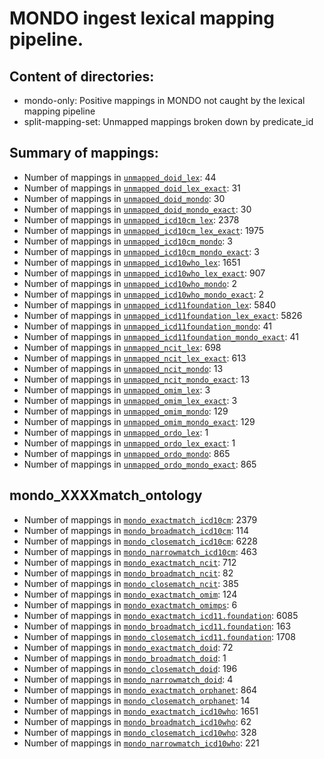 # MONDO ingest lexical mapping pipeline.
## Content of directories:
* mondo-only: Positive mappings in MONDO not caught by the lexical mapping pipeline
* split-mapping-set: Unmapped mappings broken down by predicate_id
## Summary of mappings:
 * Number of mappings in [`unmapped_doid_lex`](unmapped_doid_lex.tsv): 44
 * Number of mappings in [`unmapped_doid_lex_exact`](unmapped_doid_lex.tsv): 31
 * Number of mappings in [`unmapped_doid_mondo`](mondo-only/unmapped_doid_mondo.tsv): 30
 * Number of mappings in [`unmapped_doid_mondo_exact`](mondo-only/unmapped_doid_mondo.tsv): 30
 * Number of mappings in [`unmapped_icd10cm_lex`](unmapped_icd10cm_lex.tsv): 2378
 * Number of mappings in [`unmapped_icd10cm_lex_exact`](unmapped_icd10cm_lex.tsv): 1975
 * Number of mappings in [`unmapped_icd10cm_mondo`](mondo-only/unmapped_icd10cm_mondo.tsv): 3
 * Number of mappings in [`unmapped_icd10cm_mondo_exact`](mondo-only/unmapped_icd10cm_mondo.tsv): 3
 * Number of mappings in [`unmapped_icd10who_lex`](unmapped_icd10who_lex.tsv): 1651
 * Number of mappings in [`unmapped_icd10who_lex_exact`](unmapped_icd10who_lex.tsv): 907
 * Number of mappings in [`unmapped_icd10who_mondo`](mondo-only/unmapped_icd10who_mondo.tsv): 2
 * Number of mappings in [`unmapped_icd10who_mondo_exact`](mondo-only/unmapped_icd10who_mondo.tsv): 2
 * Number of mappings in [`unmapped_icd11foundation_lex`](unmapped_icd11foundation_lex.tsv): 5840
 * Number of mappings in [`unmapped_icd11foundation_lex_exact`](unmapped_icd11foundation_lex.tsv): 5826
 * Number of mappings in [`unmapped_icd11foundation_mondo`](mondo-only/unmapped_icd11foundation_mondo.tsv): 41
 * Number of mappings in [`unmapped_icd11foundation_mondo_exact`](mondo-only/unmapped_icd11foundation_mondo.tsv): 41
 * Number of mappings in [`unmapped_ncit_lex`](unmapped_ncit_lex.tsv): 698
 * Number of mappings in [`unmapped_ncit_lex_exact`](unmapped_ncit_lex.tsv): 613
 * Number of mappings in [`unmapped_ncit_mondo`](mondo-only/unmapped_ncit_mondo.tsv): 13
 * Number of mappings in [`unmapped_ncit_mondo_exact`](mondo-only/unmapped_ncit_mondo.tsv): 13
 * Number of mappings in [`unmapped_omim_lex`](unmapped_omim_lex.tsv): 3
 * Number of mappings in [`unmapped_omim_lex_exact`](unmapped_omim_lex.tsv): 3
 * Number of mappings in [`unmapped_omim_mondo`](mondo-only/unmapped_omim_mondo.tsv): 129
 * Number of mappings in [`unmapped_omim_mondo_exact`](mondo-only/unmapped_omim_mondo.tsv): 129
 * Number of mappings in [`unmapped_ordo_lex`](unmapped_ordo_lex.tsv): 1
 * Number of mappings in [`unmapped_ordo_lex_exact`](unmapped_ordo_lex.tsv): 1
 * Number of mappings in [`unmapped_ordo_mondo`](mondo-only/unmapped_ordo_mondo.tsv): 865
 * Number of mappings in [`unmapped_ordo_mondo_exact`](mondo-only/unmapped_ordo_mondo.tsv): 865
## mondo_XXXXmatch_ontology
 * Number of mappings in [`mondo_exactmatch_icd10cm`](split-mapping-set/mondo_exactmatch_icd10cm.tsv): 2379
 * Number of mappings in [`mondo_broadmatch_icd10cm`](split-mapping-set/mondo_broadmatch_icd10cm.tsv): 114
 * Number of mappings in [`mondo_closematch_icd10cm`](split-mapping-set/mondo_closematch_icd10cm.tsv): 6228
 * Number of mappings in [`mondo_narrowmatch_icd10cm`](split-mapping-set/mondo_narrowmatch_icd10cm.tsv): 463
 * Number of mappings in [`mondo_exactmatch_ncit`](split-mapping-set/mondo_exactmatch_ncit.tsv): 712
 * Number of mappings in [`mondo_broadmatch_ncit`](split-mapping-set/mondo_broadmatch_ncit.tsv): 82
 * Number of mappings in [`mondo_closematch_ncit`](split-mapping-set/mondo_closematch_ncit.tsv): 385
 * Number of mappings in [`mondo_exactmatch_omim`](split-mapping-set/mondo_exactmatch_omim.tsv): 124
 * Number of mappings in [`mondo_exactmatch_omimps`](split-mapping-set/mondo_exactmatch_omimps.tsv): 6
 * Number of mappings in [`mondo_exactmatch_icd11.foundation`](split-mapping-set/mondo_exactmatch_icd11.foundation.tsv): 6085
 * Number of mappings in [`mondo_broadmatch_icd11.foundation`](split-mapping-set/mondo_broadmatch_icd11.foundation.tsv): 163
 * Number of mappings in [`mondo_closematch_icd11.foundation`](split-mapping-set/mondo_closematch_icd11.foundation.tsv): 1708
 * Number of mappings in [`mondo_exactmatch_doid`](split-mapping-set/mondo_exactmatch_doid.tsv): 72
 * Number of mappings in [`mondo_broadmatch_doid`](split-mapping-set/mondo_broadmatch_doid.tsv): 1
 * Number of mappings in [`mondo_closematch_doid`](split-mapping-set/mondo_closematch_doid.tsv): 196
 * Number of mappings in [`mondo_narrowmatch_doid`](split-mapping-set/mondo_narrowmatch_doid.tsv): 4
 * Number of mappings in [`mondo_exactmatch_orphanet`](split-mapping-set/mondo_exactmatch_orphanet.tsv): 864
 * Number of mappings in [`mondo_closematch_orphanet`](split-mapping-set/mondo_closematch_orphanet.tsv): 14
 * Number of mappings in [`mondo_exactmatch_icd10who`](split-mapping-set/mondo_exactmatch_icd10who.tsv): 1651
 * Number of mappings in [`mondo_broadmatch_icd10who`](split-mapping-set/mondo_broadmatch_icd10who.tsv): 62
 * Number of mappings in [`mondo_closematch_icd10who`](split-mapping-set/mondo_closematch_icd10who.tsv): 328
 * Number of mappings in [`mondo_narrowmatch_icd10who`](split-mapping-set/mondo_narrowmatch_icd10who.tsv): 221
